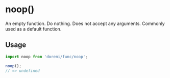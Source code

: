 # noop()

An empty function. Do nothing. Does not accept any arguments.
Commonly used as a default function.

## Usage

```js
import noop from 'doremi/func/noop';

noop();
// => undefined
```

